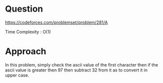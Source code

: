 # Question
https://codeforces.com/problemset/problem/281/A

Time Complexity : O(1)

# Approach
In this problem, simply check the ascii value of the first character then if the ascii value is greater then 97 then subtract 32 from it as to convert it in upper case.
